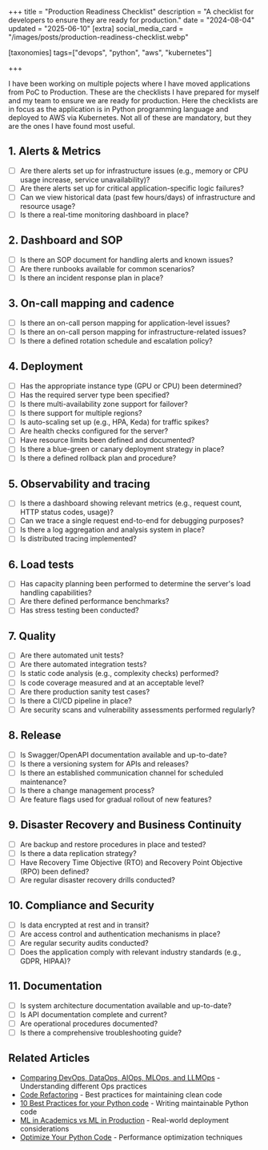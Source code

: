 +++
title = "Production Readiness Checklist"
description = "A checklist for developers to ensure they are ready for production."
date = "2024-08-04"
updated = "2025-06-10"
[extra]
social_media_card = "/images/posts/production-readiness-checklist.webp"

[taxonomies]
tags=["devops", "python", "aws", "kubernetes"]

+++

I have been working on multiple pojects where I have moved applications from PoC to Production.
These are the checklists I have prepared for myself and my team to ensure we are ready for production.
Here the checklists are in focus as the application is in Python programming language and deployed to AWS via Kubernetes.
Not all of these are mandatory, but they are the ones I have found most useful.

## 1. Alerts & Metrics

- [ ] Are there alerts set up for infrastructure issues (e.g., memory or CPU usage increase, service unavailability)?
- [ ] Are there alerts set up for critical application-specific logic failures?
- [ ] Can we view historical data (past few hours/days) of infrastructure and resource usage?
- [ ] Is there a real-time monitoring dashboard in place?

## 2. Dashboard and SOP

- [ ] Is there an SOP document for handling alerts and known issues?
- [ ] Are there runbooks available for common scenarios?
- [ ] Is there an incident response plan in place?

## 3. On-call mapping and cadence

- [ ] Is there an on-call person mapping for application-level issues?
- [ ] Is there an on-call person mapping for infrastructure-related issues?
- [ ] Is there a defined rotation schedule and escalation policy?

## 4. Deployment

- [ ] Has the appropriate instance type (GPU or CPU) been determined?
- [ ] Has the required server type been specified?
- [ ] Is there multi-availability zone support for failover?
- [ ] Is there support for multiple regions?
- [ ] Is auto-scaling set up (e.g., HPA, Keda) for traffic spikes?
- [ ] Are health checks configured for the server?
- [ ] Have resource limits been defined and documented?
- [ ] Is there a blue-green or canary deployment strategy in place?
- [ ] Is there a defined rollback plan and procedure?

## 5. Observability and tracing

- [ ] Is there a dashboard showing relevant metrics (e.g., request count, HTTP status codes, usage)?
- [ ] Can we trace a single request end-to-end for debugging purposes?
- [ ] Is there a log aggregation and analysis system in place?
- [ ] Is distributed tracing implemented?

## 6. Load tests

- [ ] Has capacity planning been performed to determine the server's load handling capabilities?
- [ ] Are there defined performance benchmarks?
- [ ] Has stress testing been conducted?

## 7. Quality

- [ ] Are there automated unit tests?
- [ ] Are there automated integration tests?
- [ ] Is static code analysis (e.g., complexity checks) performed?
- [ ] Is code coverage measured and at an acceptable level?
- [ ] Are there production sanity test cases?
- [ ] Is there a CI/CD pipeline in place?
- [ ] Are security scans and vulnerability assessments performed regularly?

## 8. Release

- [ ] Is Swagger/OpenAPI documentation available and up-to-date?
- [ ] Is there a versioning system for APIs and releases?
- [ ] Is there an established communication channel for scheduled maintenance?
- [ ] Is there a change management process?
- [ ] Are feature flags used for gradual rollout of new features?

## 9. Disaster Recovery and Business Continuity

- [ ] Are backup and restore procedures in place and tested?
- [ ] Is there a data replication strategy?
- [ ] Have Recovery Time Objective (RTO) and Recovery Point Objective (RPO) been defined?
- [ ] Are regular disaster recovery drills conducted?

## 10. Compliance and Security

- [ ] Is data encrypted at rest and in transit?
- [ ] Are access control and authentication mechanisms in place?
- [ ] Are regular security audits conducted?
- [ ] Does the application comply with relevant industry standards (e.g., GDPR, HIPAA)?

## 11. Documentation

- [ ] Is system architecture documentation available and up-to-date?
- [ ] Is API documentation complete and current?
- [ ] Are operational procedures documented?
- [ ] Is there a comprehensive troubleshooting guide?

## Related Articles

- [Comparing DevOps, DataOps, AIOps, MLOps, and LLMOps](@/blog/comparing-devops-dataops-aiops-mlops-and-llmops-key-differences.md) - Understanding different Ops practices
- [Code Refactoring](@/blog/code-refactoring.md) - Best practices for maintaining clean code
- [10 Best Practices for your Python code](@/blog/10-best-practices-for-your-python-code.md) - Writing maintainable Python code
- [ML in Academics vs ML in Production](@/blog/ml-academics-vs-ml-production.md) - Real-world deployment considerations
- [Optimize Your Python Code](@/blog/optimize-your-python-code.md) - Performance optimization techniques
